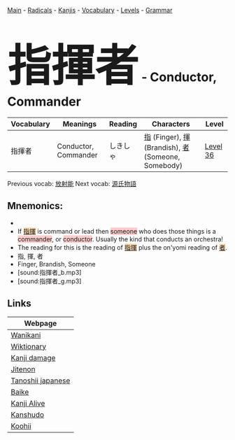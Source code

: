 <style> bigfont {font-size: 100px}</style>
[Main](../README.md) -
[Radicals](../radicals.md) -
[Kanjis](../kanjis.md) -
[Vocabulary](../vocabulary.md) -
[Levels](../levels.md) -
[Grammar](../grammar.md)
# <bigfont> 指揮者</bigfont> - Conductor, Commander 

| Vocabulary | Meanings | Reading | Characters | Level |
| --- | --- | --- | --- | --- |
| 指揮者 | Conductor, Commander | しきしゃ |  [指](../kanjis/指.md) (Finger), [揮](../kanjis/揮.md) (Brandish), [者](../kanjis/者.md) (Someone, Somebody) | [Level 36](../levels/wk_level36.md) |

Previous vocab: [放射能](放射能.md) Next vocab: [源氏物語](源氏物語.md) 

## Mnemonics:

* 
* If <span style="background-color:#fed8b1"> [指揮](https://jisho.org/search/指揮)</span> is command or lead then <span style="background-color:#ffcccb"> someone</span> who does those things is a <span style="background-color:#ffcccb"> commander</span>, or <span style="background-color:#ffcccb"> conductor</span>. Usually the kind that conducts an orchestra!
* The reading for this is the reading of <span style="background-color:#fed8b1"> [指揮](https://jisho.org/search/指揮)</span> plus the on'yomi reading of <span style="background-color:#fed8b1"> [者](https://jisho.org/search/者)</span>.
* 指, 揮, 者
* Finger, Brandish, Someone
* [sound:指揮者_b.mp3]
* [sound:指揮者_g.mp3]


## Links 

| Webpage |
| --- |
| [Wanikani          ](https://www.wanikani.com/kanji/指揮者) |
| [Wiktionary        ](https://en.wiktionary.org/wiki/指揮者) |
| [Kanji damage      ](http://www.kanjidamage.com/kanji/search?utf8=✓&q=指揮者) |
| [Jitenon           ](https://jitenon.com/kanji/指揮者) |
| [Tanoshii japanese ](https://www.tanoshiijapanese.com/dictionary/kanji.cfm?k=指揮者) |
| [Baike             ](https://baike.baidu.com/item/指揮者) |
| [Kanji Alive       ](https://app.kanjialive.com/指揮者) |
| [Kanshudo          ](https://www.kanshudo.com/searchmn?q=指揮者) |
| [Koohii            ](https://kanji.koohii.com/study/kanji/指揮者) |
